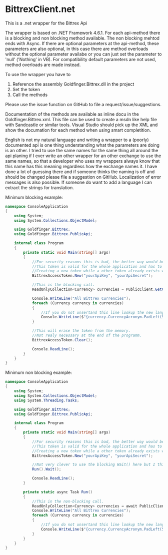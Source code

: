 # BittrexClient.net
This is a .net wrapper for the Bittrex Api

The wrapper is based on .NET Framework 4.6.1. For each api-method there is a blocking and non blocking method available. The non blocking mehtod ends with Async. If there are optional parameters at the api-method, these parameters are also optional, in this case there are method overloads without the optional parameter availabe or you can just set the parameter to 'null' ('Nothing' in VB). For compatibility default parameters are not used, method overloads are made instead.

To use the wrapper you have to

1. Reference the assembly Goldfinger.Bittrex.dll in the project
2. Set the token
3. Call the methods

Please use the issue function on GitHub to file a request/issue/suggestions.

Documentation of the methods are available as inline docu in the Goldfinger.Bittrex.xml. This file can be used to create a msdn like help file with Sandcastle or similar tools.
Visual Studio should pick up the XML and show the documation for each method when using smart completition.

English is not my natural language and writing a wrapper to a (poorly) documented api is one thing understanding what the parameters are doing is an other.
I tried to use the same names for the same thing all around the api planing if I ever write an other wrapper for an other exchange to use the same names, so that a developer who uses my wrappers always know that this name has this meaning regardless how the exchange names it. I have done a lot of guessing there and if someone thinks the naming is off and should be changed please file a suggestion on GitHub.
Localization of error messages is also possible. If someone do want to add a language I can extract the strings for translation.

Minimum blocking example:
```C#
namespace ConsoleApplication
{
	using System;
	using System.Collections.ObjectModel;

	using Goldfinger.Bittrex;
	using Goldfinger.Bittrex.PublicApi;

	internal class Program
	{
		private static void Main(string[] args)
		{
			//For security reasons this is bad, the better way would be to use the SecureString overload.
			//This token is valid for the whole application and has to be set only once.
			//Creating a new token while a other token already exists will override the existing token.
			BittrexAccessToken.New("yourApiKey", "yourApiSecret");

            //This is the blocking call.
			ReadOnlyCollection<Currency> currencies = PublicClient.GetCurrencies();

			Console.WriteLine("All Bittrex Currencies");
			foreach (Currency currency in currencies)
			{
				//If you do not unsertand this line lookup the new language features of C# on the internet.
				Console.WriteLine($"{currency.CurrencyAcronym.PadLeft(5)}| Name: {currency.CurrencyName}, Type: {currency.CoinType}, Active: {currency.IsActive}, Minimum confirmation: {currency.MinimumConfirmation}, Transaction fee: {currency.TransactionFee:N8}");
			}

			//This will erase the token from the memory.
			//Not realy necessary at the end of the programm.
			BittrexAccessToken.Clear();

			Console.ReadLine();
		}
	}
}
```

Minimum non blocking example:
```C#
namespace ConsoleApplication
{
	using System;
	using System.Collections.ObjectModel;
	using System.Threading.Tasks;

	using Goldfinger.Bittrex;
	using Goldfinger.Bittrex.PublicApi;

	internal class Program
	{
		private static void Main(string[] args)
		{
			//For security reasons this is bad, the better way would be to use the SecureString overload.
			//This token is valid for the whole application and has to be set only once.
			//Creating a new token while a other token already exists will override the existing token.
			BittrexAccessToken.New("yourApiKey", "yourApiSecret");

			//Not very clever to use the blocking Wait() here but I think you get the point.
			Run().Wait();

			Console.ReadLine();
		}

		private static async Task Run()
		{
			//This in the non-blocking call.
			ReadOnlyCollection<Currency> currencies = await PublicClient.GetCurrenciesAsync().ConfigureAwait(false);
			Console.WriteLine("All Bittrex Currencies");
			foreach (Currency currency in currencies)
			{
				//If you do not unsertand this line lookup the new language features of C# on the internet.
				Console.WriteLine($"{currency.CurrencyAcronym.PadLeft(5)}| Name: {currency.CurrencyName}, Type: {currency.CoinType}, Active: {currency.IsActive}, Minimum confirmation: {currency.MinimumConfirmation}, Transaction fee: {currency.TransactionFee:N8}");
			}
		}
	}
}
```
